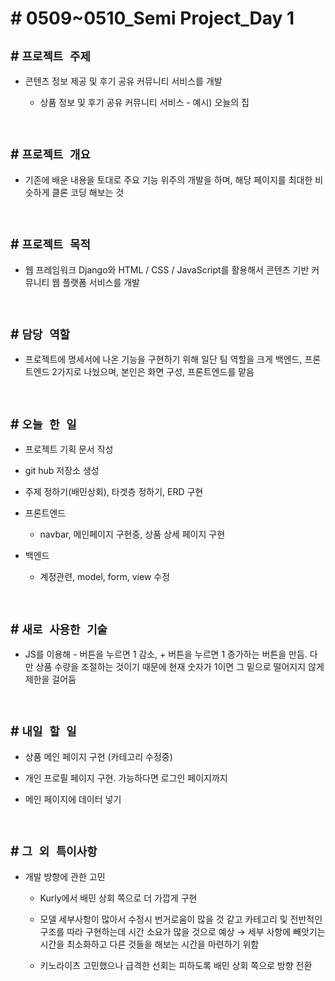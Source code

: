 # # 0509~0510_Semi Project_Day 1

## # `프로젝트 주제`
- 콘텐츠 정보 제공 및 후기 공유 커뮤니티 서비스를 개발

    - 상품 정보 및 후기 공유 커뮤니티 서비스 - 예시) 오늘의 집

<br>

## # `프로젝트 개요`
- 기존에 배운 내용을 토대로 주요 기능 위주의 개발을 하며, 해당 페이지를 최대한 비슷하게 클론 코딩 해보는 것

<br>

## # `프로젝트 목적`
- 웹 프레임워크 Django와 HTML / CSS / JavaScript를 활용해서 콘텐츠 기반 커뮤니티 웹 플랫폼 서비스를 개발

<br>

## # `담당 역할`
- 프로젝트에 명세서에 나온 기능을 구현하기 위해 일단 팀 역할을 크게 백엔드, 프론트엔드 2가지로 나눴으며, 본인은 화면 구성, 프론트엔드를 맡음


<br>


## # `오늘 한 일`

- 프로젝트 기획 문서 작성

- git hub 저장소 생성

- 주제 정하기(배민상회), 타겟층 정하기, ERD 구현

- 프론트엔드

    - navbar, 메인페이지 구현중, 상품 상세 페이지 구현

- 백엔드

    - 계정관련, model, form, view 수정

<br>

## # `새로 사용한 기술`

- JS를 이용해 - 버튼을 누르면 1 감소, + 버튼을 누르면 1 증가하는 버튼을 만듬. 다만 상품 수량을 조절하는 것이기 때문에 현재 숫자가 1이면 그 밑으로 떨어지지 않게 제한을 걸어둠

<br>

## # `내일 할 일`

- 상품 메인 페이지 구현 (카테고리 수정중)

- 개인 프로필 페이지 구현. 가능하다면 로그인 페이지까지

- 메인 페이지에 데이터 넣기

<br>

## # `그 외 특이사항`

- 개발 방향에 관한 고민

    - Kurly에서 배민 상회 쪽으로 더 가깝게 구현

    - 모델 세부사항이 많아서 수정시 번거로움이 많을 것 같고 카테고리 및 전반적인 구조를 따라 구현하는데 시간 소요가 많을 것으로 예상 → 세부 사항에 빼앗기는 시간을 최소화하고 다른 것들을 해보는 시간을 마련하기 위함

    - 키노라이츠 고민했으나 급격한 선회는 피하도록 배민 상회 쪽으로 방향 전환
